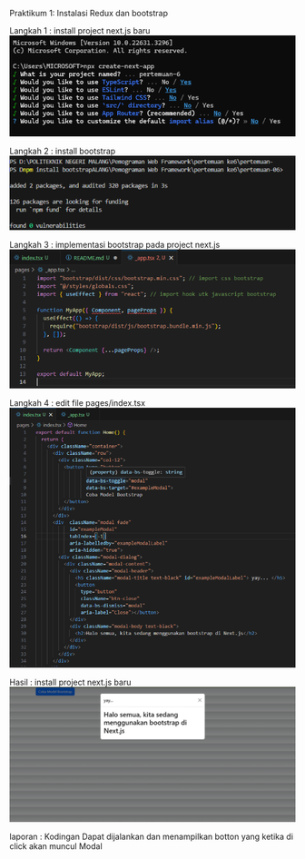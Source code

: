 Praktikum 1: Instalasi Redux dan bootstrap

Langkah 1 : install project next.js baru
![Langkah 1](images/p1l1.png)

Langkah 2 : install bootstrap
![Langkah 2](images/p1l2.png)

Langkah 3 : implementasi bootstrap pada project next.js
![Langkah 3](images/p1l3.png)

Langkah 4 : edit file pages/index.tsx
![Langkah 4](images/p1l4.png)


Hasil : install project next.js baru
![Hasil](images/p1h1.png)

laporan : Kodingan Dapat dijalankan dan menampilkan botton yang ketika di click akan muncul Modal

